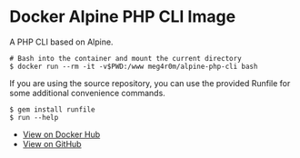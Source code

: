Docker Alpine PHP CLI Image
==================================================

A PHP CLI based on Alpine.

```
# Bash into the container and mount the current directory
$ docker run --rm -it -v$PWD:/www meg4r0m/alpine-php-cli bash
```

If you are using the source repository, you can use the provided Runfile for 
some additional convenience commands.

```
$ gem install runfile
$ run --help
```

- [View on Docker Hub][1]
- [View on GitHub][2]

[1]: https://hub.docker.com/r/meg4r0m/alpine-php-cli/
[2]: https://github.com/psykoterro/docker-alpine-php-cli